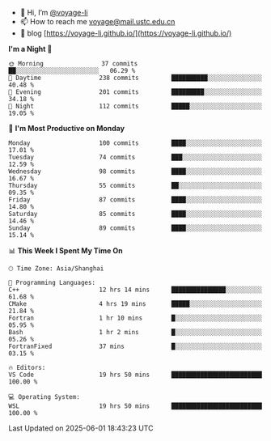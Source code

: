 - 👋 Hi, I’m [@voyage-li](https://github.com/voyage-li/)
- 📫 How to reach me [voyage@mail.ustc.edu.cn](mailto:voyage@mail.ustc.edu.cn)
- 🥤 blog [https://voyage-li.github.io/](https://voyage-li.github.io/)

<!--START_SECTION:waka-->
**I'm a Night 🦉** 

```text
🌞 Morning                37 commits          ██░░░░░░░░░░░░░░░░░░░░░░░   06.29 % 
🌆 Daytime                238 commits         ██████████░░░░░░░░░░░░░░░   40.48 % 
🌃 Evening                201 commits         █████████░░░░░░░░░░░░░░░░   34.18 % 
🌙 Night                  112 commits         █████░░░░░░░░░░░░░░░░░░░░   19.05 % 
```
📅 **I'm Most Productive on Monday** 

```text
Monday                   100 commits         ████░░░░░░░░░░░░░░░░░░░░░   17.01 % 
Tuesday                  74 commits          ███░░░░░░░░░░░░░░░░░░░░░░   12.59 % 
Wednesday                98 commits          ████░░░░░░░░░░░░░░░░░░░░░   16.67 % 
Thursday                 55 commits          ██░░░░░░░░░░░░░░░░░░░░░░░   09.35 % 
Friday                   87 commits          ████░░░░░░░░░░░░░░░░░░░░░   14.80 % 
Saturday                 85 commits          ████░░░░░░░░░░░░░░░░░░░░░   14.46 % 
Sunday                   89 commits          ████░░░░░░░░░░░░░░░░░░░░░   15.14 % 
```


📊 **This Week I Spent My Time On** 

```text
🕑︎ Time Zone: Asia/Shanghai

💬 Programming Languages: 
C++                      12 hrs 14 mins      ███████████████░░░░░░░░░░   61.68 % 
CMake                    4 hrs 19 mins       █████░░░░░░░░░░░░░░░░░░░░   21.84 % 
Fortran                  1 hr 10 mins        █░░░░░░░░░░░░░░░░░░░░░░░░   05.95 % 
Bash                     1 hr 2 mins         █░░░░░░░░░░░░░░░░░░░░░░░░   05.26 % 
FortranFixed             37 mins             █░░░░░░░░░░░░░░░░░░░░░░░░   03.15 % 

🔥 Editors: 
VS Code                  19 hrs 50 mins      █████████████████████████   100.00 % 

💻 Operating System: 
WSL                      19 hrs 50 mins      █████████████████████████   100.00 % 
```


 Last Updated on 2025-06-01 18:43:23 UTC
<!--END_SECTION:waka-->
